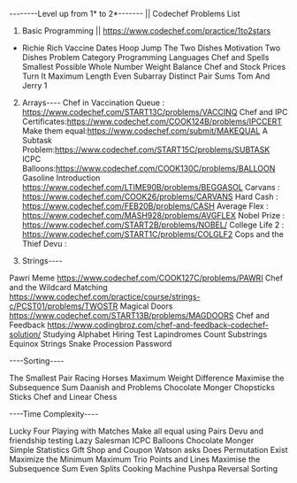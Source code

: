 --------Level up from 1* to 2*------- || Codechef Problems List

01. Basic Programming || https://www.codechef.com/practice/1to2stars

- Richie Rich
Vaccine Dates
Hoop Jump
The Two Dishes
Motivation
Two Dishes
Problem Category
Programming Languages
Chef and Spells
Smallest Possible Whole Number
Weight Balance
Chef and Stock Prices
Turn It
Maximum Length Even Subarray
Distinct Pair Sums
Tom And Jerry 1

02. Arrays----
Chef in Vaccination Queue : https://www.codechef.com/START13C/problems/VACCINQ
Chef and IPC Certificates:https://www.codechef.com/COOK124B/problems/IPCCERT
Make them equal:https://www.codechef.com/submit/MAKEQUAL
A Subtask Problem:https://www.codechef.com/START15C/problems/SUBTASK
ICPC Balloons:https://www.codechef.com/COOK130C/problems/BALLOON
Gasoline Introduction https://www.codechef.com/LTIME90B/problems/BEGGASOL
Carvans : https://www.codechef.com/COOK26/problems/CARVANS
Hard Cash : https://www.codechef.com/FEB20B/problems/CASH
Average Flex : https://www.codechef.com/MASH928/problems/AVGFLEX
Nobel Prize : https://www.codechef.com/START2B/problems/NOBEL/
College Life 2 : https://www.codechef.com/START1C/problems/COLGLF2
Cops and the Thief Devu : 

03. Strings----

Pawri Meme https://www.codechef.com/COOK127C/problems/PAWRI
Chef and the Wildcard Matching https://www.codechef.com/practice/course/strings-c/PCST01/problems/TWOSTR
Magical Doors https://www.codechef.com/START13B/problems/MAGDOORS
Chef and Feedback https://www.codingbroz.com/chef-and-feedback-codechef-solution/
Studying Alphabet
Hiring Test
Lapindromes
Count Substrings
Equinox Strings
Snake Procession
Password

----Sorting----

The Smallest Pair
Racing Horses
Maximum Weight Difference
Maximise the Subsequence Sum
Daanish and Problems
Chocolate Monger
Chopsticks
Sticks
Chef and Linear Chess

----Time Complexity----

Lucky Four
Playing with Matches
Make all equal using Pairs
Devu and friendship testing
Lazy Salesman
ICPC Balloons
Chocolate Monger        
Simple Statistics
Gift Shop and Coupon
Watson asks Does Permutation Exist
Maximize the Minimum
Maximum Trio
Points and Lines
Maximise the Subsequence Sum
Even Splits
Cooking Machine
Pushpa
Reversal Sorting
